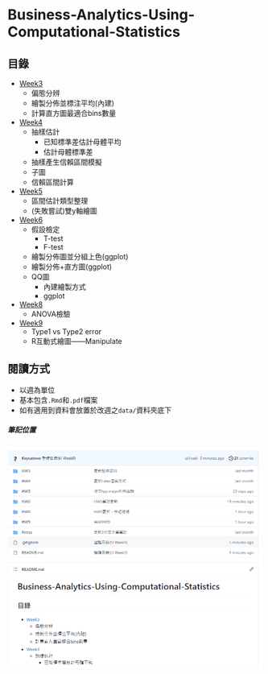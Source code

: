 # Business-Analytics-Using-Computational-Statistics


## 目錄
+ [Week3](https://github.com/Keycatowo/Business-Analytics-Using-Computational-Statistics/tree/main/HW3)
  + 偏態分辨
  + 繪製分佈並標注平均(內建)
  + 計算直方圖最適合bins數量
+ [Week4](https://github.com/Keycatowo/Business-Analytics-Using-Computational-Statistics/tree/main/HW4)
  + 抽樣估計
    + 已知標準差估計母體平均
    + 估計母體標準差
  + 抽樣產生信賴區間模擬
  + 子圖
  + 信賴區間計算
+ [Week5](https://github.com/Keycatowo/Business-Analytics-Using-Computational-Statistics/tree/main/HW5)
  + 區間估計類型整理
  + (失敗嘗試)雙y軸繪圖
+ [Week6](https://github.com/Keycatowo/Business-Analytics-Using-Computational-Statistics/tree/main/HW6)
  + 假設檢定
    + T-test
    + F-test
  + 繪製分佈圖並分組上色(ggplot)
  + 繪製分佈+直方圖(ggplot)
  + QQ圖
    + 內建繪製方式
    + ggplot
+ [Week8](https://github.com/Keycatowo/Business-Analytics-Using-Computational-Statistics/tree/main/HW8)
  + ANOVA檢驗
+ [Week9](https://github.com/Keycatowo/Business-Analytics-Using-Computational-Statistics/tree/main/HW9)
  + Type1 vs Type2 error
  + R互動式繪圖——Manipulate


## 閱讀方式
+ 以週為單位
+ 基本包含`.Rmd`和`.pdf`檔案
+ 如有適用到資料會放置於改週之`data/`資料夾底下

##### 筆記位置
![](img/筆記位置.gif)
